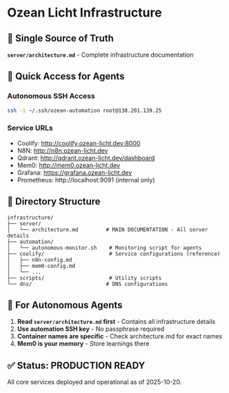 # Ozean Licht Infrastructure

## 📍 Single Source of Truth

**`server/architecture.md`** - Complete infrastructure documentation

## 🚀 Quick Access for Agents

### Autonomous SSH Access
```bash
ssh -i ~/.ssh/ozean-automation root@138.201.139.25
```

### Service URLs
- Coolify: http://coolify.ozean-licht.dev:8000
- N8N: http://n8n.ozean-licht.dev
- Qdrant: http://qdrant.ozean-licht.dev/dashboard
- Mem0: http://mem0.ozean-licht.dev
- Grafana: https://grafana.ozean-licht.dev
- Prometheus: http://localhost:9091 (internal only)

## 📁 Directory Structure

```
infrastructure/
├── server/
│   └── architecture.md         # MAIN DOCUMENTATION - All server details
├── automation/
│   └── autonomous-monitor.sh    # Monitoring script for agents
├── coolify/                     # Service configurations (reference)
│   ├── n8n-config.md
│   ├── mem0-config.md
│   └── ...
├── scripts/                     # Utility scripts
└── dns/                        # DNS configurations
```

## 🤖 For Autonomous Agents

1. **Read `server/architecture.md` first** - Contains all infrastructure details
2. **Use automation SSH key** - No passphrase required
3. **Container names are specific** - Check architecture.md for exact names
4. **Mem0 is your memory** - Store learnings there

## ✅ Status: PRODUCTION READY

All core services deployed and operational as of 2025-10-20.